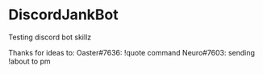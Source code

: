 # DiscordJankBot
Testing discord bot skillz


Thanks for ideas to:
Oaster#7636: !quote command
Neuro#7603: sending !about to pm
